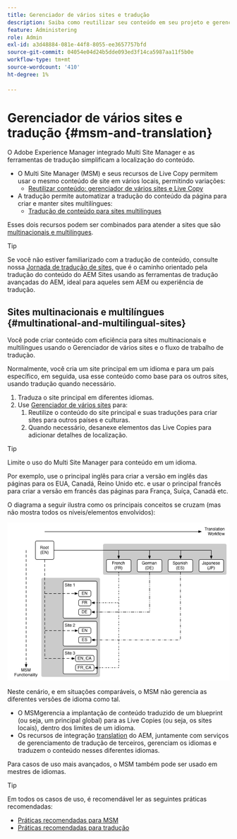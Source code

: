 ```yaml
---
title: Gerenciador de vários sites e tradução
description: Saiba como reutilizar seu conteúdo em seu projeto e gerenciar sites multilíngues no AEM.
feature: Administering
role: Admin
exl-id: a3d48884-081e-44f8-8055-ee3657757bfd
source-git-commit: 04054e04d24b5dde093ed3f14ca5987aa11f5b0e
workflow-type: tm+mt
source-wordcount: '410'
ht-degree: 1%

---
```


# Gerenciador de vários sites e tradução {#msm-and-translation}

O Adobe Experience Manager integrado Multi Site Manager e as ferramentas de tradução simplificam a localização do conteúdo.

* O Multi Site Manager (MSM) e seus recursos de Live Copy permitem usar o mesmo conteúdo de site em vários locais, permitindo variações:
   * [Reutilizar conteúdo: gerenciador de vários sites e Live Copy](msm/overview.md)
* A tradução permite automatizar a tradução do conteúdo da página para criar e manter sites multilíngues:
   * [Tradução de conteúdo para sites multilíngues](translation/overview.md)

Esses dois recursos podem ser combinados para atender a sites que são [multinacionais e multilíngues](#multinational-and-multilingual-sites).

>[!TIP]
>
>Se você não estiver familiarizado com a tradução de conteúdo, consulte nossa [Jornada de tradução de sites,](/help/journey-sites/translation/overview.md) que é o caminho orientado pela tradução do conteúdo do AEM Sites usando as ferramentas de tradução avançadas do AEM, ideal para aqueles sem AEM ou experiência de tradução.

## Sites multinacionais e multilíngues {#multinational-and-multilingual-sites}

Você pode criar conteúdo com eficiência para sites multinacionais e multilíngues usando o Gerenciador de vários sites e o fluxo de trabalho de tradução.

Normalmente, você cria um site principal em um idioma e para um país específico, em seguida, usa esse conteúdo como base para os outros sites, usando tradução quando necessário.

1. [](translation/overview.md) Traduza o site principal em diferentes idiomas.
1. Use [Gerenciador de vários sites](msm/overview.md) para:
   1. Reutilize o conteúdo do site principal e suas traduções para criar sites para outros países e culturas.
   1. Quando necessário, desanexe elementos das Live Copies para adicionar detalhes de localização.

>[!TIP]
>
>Limite o uso do Multi Site Manager para conteúdo em um idioma.
>
>Por exemplo, use o principal inglês para criar a versão em inglês das páginas para os EUA, Canadá, Reino Unido etc. e usar o principal francês para criar a versão em francês das páginas para França, Suíça, Canadá etc.

O diagrama a seguir ilustra como os principais conceitos se cruzam (mas não mostra todos os níveis/elementos envolvidos):

![Visão geral da localização](assets/localization-overview.png)

Neste cenário, e em situações comparáveis, o MSM não gerencia as diferentes versões de idioma como tal.

* [](msm/overview.md) O MSMgerencia a implantação de conteúdo traduzido de um blueprint (ou seja, um principal global) para as Live Copies (ou seja, os sites locais), dentro dos limites de um idioma.
* Os recursos de integração [translation](translation/overview.md) do AEM, juntamente com serviços de gerenciamento de tradução de terceiros, gerenciam os idiomas e traduzem o conteúdo nesses diferentes idiomas.

Para casos de uso mais avançados, o MSM também pode ser usado em mestres de idiomas.

>[!TIP]
>
>Em todos os casos de uso, é recomendável ler as seguintes práticas recomendadas:
>
>* [Práticas recomendadas para MSM](msm/best-practices.md)
>* [Práticas recomendadas para tradução](translation/best-practices.md)

